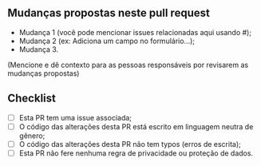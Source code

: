 ## Mudanças propostas neste pull request

* Mudança 1 (você pode mencionar issues relacionadas aqui usando #);
* Mudança 2 (ex: Adiciona um campo no formulário...);
* Mudança 3.

(Mencione e dê contexto para as pessoas responsáveis por revisarem as mudanças propostas)

## Checklist

- [ ] Esta PR tem uma issue associada;
- [ ] O código das alterações desta PR está escrito em linguagem neutra de gênero;
- [ ] O código das alterações desta PR não tem typos (erros de escrita);
- [ ] Esta PR não fere nenhuma regra de privacidade ou proteção de dados.
